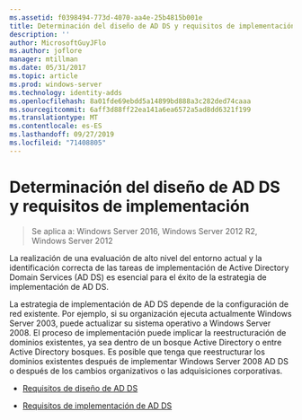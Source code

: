 ```yaml
---
ms.assetid: f0398494-773d-4070-aa4e-25b4815b001e
title: Determinación del diseño de AD DS y requisitos de implementación
description: ''
author: MicrosoftGuyJFlo
ms.author: joflore
manager: mtillman
ms.date: 05/31/2017
ms.topic: article
ms.prod: windows-server
ms.technology: identity-adds
ms.openlocfilehash: 8a01fde69ebdd5a14899bd888a3c282ded74caaa
ms.sourcegitcommit: 6aff3d88ff22ea141a6ea6572a5ad8dd6321f199
ms.translationtype: MT
ms.contentlocale: es-ES
ms.lasthandoff: 09/27/2019
ms.locfileid: "71408805"
---
```

# <a name="identifying-your-ad-ds-design-and-deployment-requirements"></a>Determinación del diseño de AD DS y requisitos de implementación

>Se aplica a: Windows Server 2016, Windows Server 2012 R2, Windows Server 2012

La realización de una evaluación de alto nivel del entorno actual y la identificación correcta de las tareas de implementación de Active Directory Domain Services (AD DS) es esencial para el éxito de la estrategia de implementación de AD DS.  
  
La estrategia de implementación de AD DS depende de la configuración de red existente. Por ejemplo, si su organización ejecuta actualmente Windows Server 2003, puede actualizar su sistema operativo a Windows Server 2008. El proceso de implementación puede implicar la reestructuración de dominios existentes, ya sea dentro de un bosque Active Directory o entre Active Directory bosques. Es posible que tenga que reestructurar los dominios existentes después de implementar Windows Server 2008 AD DS o después de los cambios organizativos o las adquisiciones corporativas.  
  
-   [Requisitos de diseño de AD DS](../../ad-ds/plan/AD-DS-Design-Requirements.md)  
  
-   [Requisitos de implementación de AD DS](../../ad-ds/plan/AD-DS-Deployment-Requirements.md)  
  



